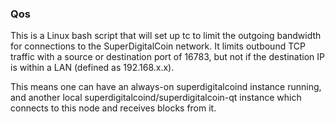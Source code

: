 ### Qos ###

This is a Linux bash script that will set up tc to limit the outgoing bandwidth for connections to the SuperDigitalCoin network. It limits outbound TCP traffic with a source or destination port of 16783, but not if the destination IP is within a LAN (defined as 192.168.x.x).

This means one can have an always-on superdigitalcoind instance running, and another local superdigitalcoind/superdigitalcoin-qt instance which connects to this node and receives blocks from it.
